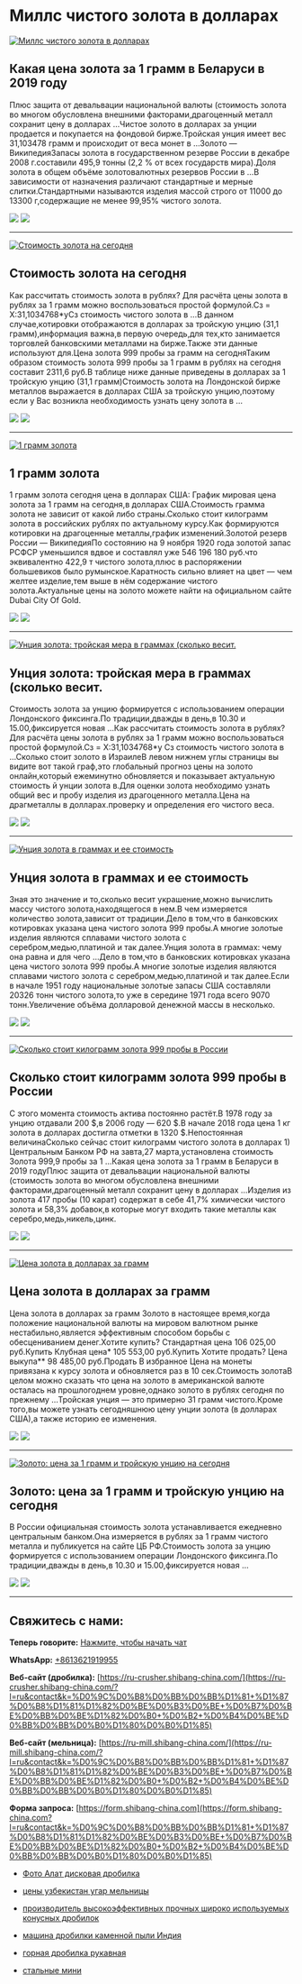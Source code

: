 # Миллс чистого золота в долларах

<a href="https://swt.shibang-china.com/?l=ru&img&k=%D0%9C%D0%B8%D0%BB%D0%BB%D1%81+%D1%87%D0%B8%D1%81%D1%82%D0%BE%D0%B3%D0%BE+%D0%B7%D0%BE%D0%BB%D0%BE%D1%82%D0%B0+%D0%B2+%D0%B4%D0%BE%D0%BB%D0%BB%D0%B0%D1%80%D0%B0%D1%85" target="_blank">![Миллс чистого золота в долларах](http://static.shibang-china.com/all-800x300/1484.jpg)</a>

## Какая цена золота за 1 грамм в Беларуси в 2019 году
Плюс защита от девальвации национальной валюты (стоимость золота во многом обусловлена внешними факторами,драгоценный металл сохранит цену в долларах …Чистое золото в долларах за унции продается и покупается на фондовой бирже.Тройская унция имеет вес 31,103478 грамм и происходит от веса монет в …Золото — ВикипедияЗапасы золота в государственном резерве России в декабре 2008 г.составили 495,9 тонны (2,2 % от всех государств мира).Доля золота в общем объёме золотовалютных резервов России в …В зависимости от назначения различают стандартные и мерные слитки.Стандартными называются изделия массой строго от 11000 до 13300 г,содержащие не менее 99,95% чистого золота.


<a href="https://whatsapp.shibangsoft.com/WhatsApp.php" target="_blank" title="WhatsApp">![](http://static.shibang-china.com/icon/whatsapp.png)</a> <a href="https://swt.shibang-china.com/?l=ru&icon&k=%D0%9C%D0%B8%D0%BB%D0%BB%D1%81+%D1%87%D0%B8%D1%81%D1%82%D0%BE%D0%B3%D0%BE+%D0%B7%D0%BE%D0%BB%D0%BE%D1%82%D0%B0+%D0%B2+%D0%B4%D0%BE%D0%BB%D0%BB%D0%B0%D1%80%D0%B0%D1%85" target="_blank">![](http://static.shibang-china.com/icon/chat-ru.png)</a>

---

<a href="https://swt.shibang-china.com/?l=ru&img&k=%D0%9C%D0%B8%D0%BB%D0%BB%D1%81+%D1%87%D0%B8%D1%81%D1%82%D0%BE%D0%B3%D0%BE+%D0%B7%D0%BE%D0%BB%D0%BE%D1%82%D0%B0+%D0%B2+%D0%B4%D0%BE%D0%BB%D0%BB%D0%B0%D1%80%D0%B0%D1%85" target="_blank">![Стоимость золота на сегодня](http://static.shibang-china.com/all-800x300/285.jpg)</a>

## Стоимость золота на сегодня
Как рассчитать стоимость золота в рублях? Для расчёта цены золота в рублях за 1 грамм можно воспользоваться простой формулой.Сз = Х:31,1034768*yСз стоимость чистого золота в …В данном случае,котировки отображаются в долларах за тройскую унцию (31,1 грамм),информация важна,в первую очередь,для тех,кто занимается торговлей банковскими металлами на бирже.Также эти данные используют для.Цена золота 999 пробы за грамм на сегодняТаким образом стоимость золота 999 пробы за 1 грамм в рублях на сегодня составит 2311,6 руб.В таблице ниже данные приведены в долларах за 1 тройскую унцию (31,1 грамм)Стоимость золота на Лондонской бирже металлов выражается в долларах США за тройскую унцию,поэтому если у Вас возникла необходимость узнать цену золота в …


<a href="https://whatsapp.shibangsoft.com/WhatsApp.php" target="_blank" title="WhatsApp">![](http://static.shibang-china.com/icon/whatsapp.png)</a> <a href="https://swt.shibang-china.com/?l=ru&icon&k=%D0%9C%D0%B8%D0%BB%D0%BB%D1%81+%D1%87%D0%B8%D1%81%D1%82%D0%BE%D0%B3%D0%BE+%D0%B7%D0%BE%D0%BB%D0%BE%D1%82%D0%B0+%D0%B2+%D0%B4%D0%BE%D0%BB%D0%BB%D0%B0%D1%80%D0%B0%D1%85" target="_blank">![](http://static.shibang-china.com/icon/chat-ru.png)</a>

---

<a href="https://swt.shibang-china.com/?l=ru&img&k=%D0%9C%D0%B8%D0%BB%D0%BB%D1%81+%D1%87%D0%B8%D1%81%D1%82%D0%BE%D0%B3%D0%BE+%D0%B7%D0%BE%D0%BB%D0%BE%D1%82%D0%B0+%D0%B2+%D0%B4%D0%BE%D0%BB%D0%BB%D0%B0%D1%80%D0%B0%D1%85" target="_blank">![1 грамм золота](http://static.shibang-china.com/all-800x300/1341.jpg)</a>

## 1 грамм золота
1 грамм золота сегодня цена в долларах США: График мировая цена золота за 1 грамм на сегодня,в долларах США.Стоимость грамма золота не зависит от какой либо страны.Сколько стоит килограмм золота в российских рублях по актуальному курсу.Как формируются котировки на драгоценные металлы,график изменений.Золотой резерв России — ВикипедияПо состоянию на 9 ноября 1920 года золотой запас РСФСР уменьшился вдвое и составлял уже 546 196 180 руб.что эквивалентно 422,9 т чистого золота,плюс в распоряжении большевиков было румынское.Каратность сильно влияет на цвет — чем желтее изделие,тем выше в нём содержание чистого золота.Актуальные цены на золото можете найти на официальном сайте Dubai City Of Gold.


<a href="https://whatsapp.shibangsoft.com/WhatsApp.php" target="_blank" title="WhatsApp">![](http://static.shibang-china.com/icon/whatsapp.png)</a> <a href="https://swt.shibang-china.com/?l=ru&icon&k=%D0%9C%D0%B8%D0%BB%D0%BB%D1%81+%D1%87%D0%B8%D1%81%D1%82%D0%BE%D0%B3%D0%BE+%D0%B7%D0%BE%D0%BB%D0%BE%D1%82%D0%B0+%D0%B2+%D0%B4%D0%BE%D0%BB%D0%BB%D0%B0%D1%80%D0%B0%D1%85" target="_blank">![](http://static.shibang-china.com/icon/chat-ru.png)</a>

---

<a href="https://swt.shibang-china.com/?l=ru&img&k=%D0%9C%D0%B8%D0%BB%D0%BB%D1%81+%D1%87%D0%B8%D1%81%D1%82%D0%BE%D0%B3%D0%BE+%D0%B7%D0%BE%D0%BB%D0%BE%D1%82%D0%B0+%D0%B2+%D0%B4%D0%BE%D0%BB%D0%BB%D0%B0%D1%80%D0%B0%D1%85" target="_blank">![Унция золота: тройская мера в граммах (сколько весит.](http://static.shibang-china.com/all-800x300/287.jpg)</a>

## Унция золота: тройская мера в граммах (сколько весит.
Стоимость золота за унцию формируется с использованием операции Лондонского фиксинга.По традиции,дважды в день,в 10.30 и 15.00,фиксируется новая …Как рассчитать стоимость золота в рублях? Для расчёта цены золота в рублях за 1 грамм можно воспользоваться простой формулой.Сз = Х:31,1034768*y Сз стоимость чистого золота в …Сколько стоит золото в ИзраилеВ левом нижнем углы страницы вы видите вот такой граф,это глобальный прогноз цены на золото онлайн,который ежеминутно обновляется и показывает актуальную стоимость й унции золота в.Для оценки золота необходимо узнать общий вес и пробу изделия из драгоценного металла.Цена на драгметаллы в долларах.проверку и определения его чистого веса.


<a href="https://whatsapp.shibangsoft.com/WhatsApp.php" target="_blank" title="WhatsApp">![](http://static.shibang-china.com/icon/whatsapp.png)</a> <a href="https://swt.shibang-china.com/?l=ru&icon&k=%D0%9C%D0%B8%D0%BB%D0%BB%D1%81+%D1%87%D0%B8%D1%81%D1%82%D0%BE%D0%B3%D0%BE+%D0%B7%D0%BE%D0%BB%D0%BE%D1%82%D0%B0+%D0%B2+%D0%B4%D0%BE%D0%BB%D0%BB%D0%B0%D1%80%D0%B0%D1%85" target="_blank">![](http://static.shibang-china.com/icon/chat-ru.png)</a>

---

<a href="https://swt.shibang-china.com/?l=ru&img&k=%D0%9C%D0%B8%D0%BB%D0%BB%D1%81+%D1%87%D0%B8%D1%81%D1%82%D0%BE%D0%B3%D0%BE+%D0%B7%D0%BE%D0%BB%D0%BE%D1%82%D0%B0+%D0%B2+%D0%B4%D0%BE%D0%BB%D0%BB%D0%B0%D1%80%D0%B0%D1%85" target="_blank">![Унция золота в граммах и ее стоимость](http://static.shibang-china.com/all-800x300/649.jpg)</a>

## Унция золота в граммах и ее стоимость
Зная это значение и то,сколько весит украшение,можно вычислить массу чистого золота,находящегося в нем.В чем измеряется количество золота,зависит от традиции.Дело в том,что в банковских котировках указана цена чистого золота 999 пробы.А многие золотые изделия являются сплавами чистого золота с серебром,медью,платиной и так далее.Унция золота в граммах: чему она равна и для чего …Дело в том,что в банковских котировках указана цена чистого золота 999 пробы.А многие золотые изделия являются сплавами чистого золота с серебром,медью,платиной и так далее.Если в начале 1951 году национальные золотые запасы США составляли 20326 тонн чистого золота,то уже в середине 1971 года всего 9070 тонн.Увеличение объёма долларовой денежной массы в несколько.


<a href="https://whatsapp.shibangsoft.com/WhatsApp.php" target="_blank" title="WhatsApp">![](http://static.shibang-china.com/icon/whatsapp.png)</a> <a href="https://swt.shibang-china.com/?l=ru&icon&k=%D0%9C%D0%B8%D0%BB%D0%BB%D1%81+%D1%87%D0%B8%D1%81%D1%82%D0%BE%D0%B3%D0%BE+%D0%B7%D0%BE%D0%BB%D0%BE%D1%82%D0%B0+%D0%B2+%D0%B4%D0%BE%D0%BB%D0%BB%D0%B0%D1%80%D0%B0%D1%85" target="_blank">![](http://static.shibang-china.com/icon/chat-ru.png)</a>

---

<a href="https://swt.shibang-china.com/?l=ru&img&k=%D0%9C%D0%B8%D0%BB%D0%BB%D1%81+%D1%87%D0%B8%D1%81%D1%82%D0%BE%D0%B3%D0%BE+%D0%B7%D0%BE%D0%BB%D0%BE%D1%82%D0%B0+%D0%B2+%D0%B4%D0%BE%D0%BB%D0%BB%D0%B0%D1%80%D0%B0%D1%85" target="_blank">![Сколько стоит килограмм золота 999 пробы в России](http://static.shibang-china.com/all-800x300/251.jpg)</a>

## Сколько стоит килограмм золота 999 пробы в России
С этого момента стоимость актива постоянно растёт.В 1978 году за унцию отдавали 200 $,в 2006 году — 620 $.В начале 2018 года цена 1 кг золота в долларах достигла отметки в 1320 $.Непостоянная величинаСколько сейчас стоит килограмм чистого золота в долларах 1) Центральным Банком РФ на завта,27 марта,установлена стоимость Золота 999,9 пробы за 1 …Какая цена золота за 1 грамм в Беларуси в 2019 годуПлюс защита от девальвации национальной валюты (стоимость золота во многом обусловлена внешними факторами,драгоценный металл сохранит цену в долларах …Изделия из золота 417 пробы (10 карат) содержат в себе 41,7% химически чистого золота и 58,3% добавок,в которые могут входить такие металлы как серебро,медь,никель,цинк.


<a href="https://whatsapp.shibangsoft.com/WhatsApp.php" target="_blank" title="WhatsApp">![](http://static.shibang-china.com/icon/whatsapp.png)</a> <a href="https://swt.shibang-china.com/?l=ru&icon&k=%D0%9C%D0%B8%D0%BB%D0%BB%D1%81+%D1%87%D0%B8%D1%81%D1%82%D0%BE%D0%B3%D0%BE+%D0%B7%D0%BE%D0%BB%D0%BE%D1%82%D0%B0+%D0%B2+%D0%B4%D0%BE%D0%BB%D0%BB%D0%B0%D1%80%D0%B0%D1%85" target="_blank">![](http://static.shibang-china.com/icon/chat-ru.png)</a>

---

<a href="https://swt.shibang-china.com/?l=ru&img&k=%D0%9C%D0%B8%D0%BB%D0%BB%D1%81+%D1%87%D0%B8%D1%81%D1%82%D0%BE%D0%B3%D0%BE+%D0%B7%D0%BE%D0%BB%D0%BE%D1%82%D0%B0+%D0%B2+%D0%B4%D0%BE%D0%BB%D0%BB%D0%B0%D1%80%D0%B0%D1%85" target="_blank">![Цена золота в долларах за грамм](http://static.shibang-china.com/all-800x300/798.jpg)</a>

## Цена золота в долларах за грамм
Цена золота в долларах за грамм Золото в настоящее время,когда положение национальной валюты на мировом валютном рынке нестабильно,является эффективным способом борьбы с обесцениванием денег.Хотите купить? Стандартная цена 106 025,00 руб.Купить Клубная цена* 105 553,00 руб.Купить Хотите продать? Цена выкупа** 98 485,00 руб.Продать В избранное Цена на монеты привязана к курсу золота и обновляется раз в 10 сек.Стоимость золотаВ целом можно сказать что цена на золото в американской валюте осталась на прошлогоднем уровне,однако золото в рублях сегодня по прежнему …Тройская унция — это примерно 31 грамм чистого.Кроме того,вы можете узнать сегодняшнюю цену унции золота (в долларах США),а также историю ее изменения.


<a href="https://whatsapp.shibangsoft.com/WhatsApp.php" target="_blank" title="WhatsApp">![](http://static.shibang-china.com/icon/whatsapp.png)</a> <a href="https://swt.shibang-china.com/?l=ru&icon&k=%D0%9C%D0%B8%D0%BB%D0%BB%D1%81+%D1%87%D0%B8%D1%81%D1%82%D0%BE%D0%B3%D0%BE+%D0%B7%D0%BE%D0%BB%D0%BE%D1%82%D0%B0+%D0%B2+%D0%B4%D0%BE%D0%BB%D0%BB%D0%B0%D1%80%D0%B0%D1%85" target="_blank">![](http://static.shibang-china.com/icon/chat-ru.png)</a>

---

<a href="https://swt.shibang-china.com/?l=ru&img&k=%D0%9C%D0%B8%D0%BB%D0%BB%D1%81+%D1%87%D0%B8%D1%81%D1%82%D0%BE%D0%B3%D0%BE+%D0%B7%D0%BE%D0%BB%D0%BE%D1%82%D0%B0+%D0%B2+%D0%B4%D0%BE%D0%BB%D0%BB%D0%B0%D1%80%D0%B0%D1%85" target="_blank">![Золото: цена за 1 грамм и тройскую унцию на сегодня](http://static.shibang-china.com/all-800x300/1363.jpg)</a>

## Золото: цена за 1 грамм и тройскую унцию на сегодня
В России официальная стоимость золота устанавливается ежедневно центральным банком.Она измеряется в рублях за 1 грамм чистого металла и публикуется на сайте ЦБ РФ.Стоимость золота за унцию формируется с использованием операции Лондонского фиксинга.По традиции,дважды в день,в 10.30 и 15.00,фиксируется новая …

<a href="https://whatsapp.shibangsoft.com/WhatsApp.php" target="_blank" title="WhatsApp">![](http://static.shibang-china.com/icon/whatsapp.png)</a> <a href="https://swt.shibang-china.com/?l=ru&icon&k=%D0%9C%D0%B8%D0%BB%D0%BB%D1%81+%D1%87%D0%B8%D1%81%D1%82%D0%BE%D0%B3%D0%BE+%D0%B7%D0%BE%D0%BB%D0%BE%D1%82%D0%B0+%D0%B2+%D0%B4%D0%BE%D0%BB%D0%BB%D0%B0%D1%80%D0%B0%D1%85" target="_blank">![](http://static.shibang-china.com/icon/chat-ru.png)</a>

---
## Свяжитесь с нами:

**Теперь говорите:** [Нажмите, чтобы начать чат](https://swt.shibang-china.com?l=ru&contact&k=%D0%9C%D0%B8%D0%BB%D0%BB%D1%81+%D1%87%D0%B8%D1%81%D1%82%D0%BE%D0%B3%D0%BE+%D0%B7%D0%BE%D0%BB%D0%BE%D1%82%D0%B0+%D0%B2+%D0%B4%D0%BE%D0%BB%D0%BB%D0%B0%D1%80%D0%B0%D1%85)

**WhatsApp:**  [+8613621919955](https://whatsapp.shibangsoft.com/WhatsApp.php)

**Веб-сайт (дробилка):** [https://ru-crusher.shibang-china.com/](https://ru-crusher.shibang-china.com/?l=ru&contact&k=%D0%9C%D0%B8%D0%BB%D0%BB%D1%81+%D1%87%D0%B8%D1%81%D1%82%D0%BE%D0%B3%D0%BE+%D0%B7%D0%BE%D0%BB%D0%BE%D1%82%D0%B0+%D0%B2+%D0%B4%D0%BE%D0%BB%D0%BB%D0%B0%D1%80%D0%B0%D1%85)

**Веб-сайт (мельница):** [https://ru-mill.shibang-china.com/](https://ru-mill.shibang-china.com/?l=ru&contact&k=%D0%9C%D0%B8%D0%BB%D0%BB%D1%81+%D1%87%D0%B8%D1%81%D1%82%D0%BE%D0%B3%D0%BE+%D0%B7%D0%BE%D0%BB%D0%BE%D1%82%D0%B0+%D0%B2+%D0%B4%D0%BE%D0%BB%D0%BB%D0%B0%D1%80%D0%B0%D1%85)

**Форма запроса:** [https://form.shibang-china.com](https://form.shibang-china.com?l=ru&contact&k=%D0%9C%D0%B8%D0%BB%D0%BB%D1%81+%D1%87%D0%B8%D1%81%D1%82%D0%BE%D0%B3%D0%BE+%D0%B7%D0%BE%D0%BB%D0%BE%D1%82%D0%B0+%D0%B2+%D0%B4%D0%BE%D0%BB%D0%BB%D0%B0%D1%80%D0%B0%D1%85)

* [Фото Алат дисковая дробилка](../135/%D0%A4%D0%BE%D1%82%D0%BE%20%D0%90%D0%BB%D0%B0%D1%82%20%D0%B4%D0%B8%D1%81%D0%BA%D0%BE%D0%B2%D0%B0%D1%8F%20%D0%B4%D1%80%D0%BE%D0%B1%D0%B8%D0%BB%D0%BA%D0%B0.md)

* [цены узбекистан угар мельницы](../134/%D1%86%D0%B5%D0%BD%D1%8B%20%D1%83%D0%B7%D0%B1%D0%B5%D0%BA%D0%B8%D1%81%D1%82%D0%B0%D0%BD%20%D1%83%D0%B3%D0%B0%D1%80%20%D0%BC%D0%B5%D0%BB%D1%8C%D0%BD%D0%B8%D1%86%D1%8B.md)

* [производитель высокоэффективных прочных широко используемых конусных дробилок](../133/%D0%BF%D1%80%D0%BE%D0%B8%D0%B7%D0%B2%D0%BE%D0%B4%D0%B8%D1%82%D0%B5%D0%BB%D1%8C%20%D0%B2%D1%8B%D1%81%D0%BE%D0%BA%D0%BE%D1%8D%D1%84%D1%84%D0%B5%D0%BA%D1%82%D0%B8%D0%B2%D0%BD%D1%8B%D1%85%20%D0%BF%D1%80%D0%BE%D1%87%D0%BD%D1%8B%D1%85%20%D1%88%D0%B8%D1%80%D0%BE%D0%BA%D0%BE%20%D0%B8%D1%81%D0%BF%D0%BE%D0%BB%D1%8C%D0%B7%D1%83%D0%B5%D0%BC%D1%8B%D1%85%20%D0%BA%D0%BE%D0%BD%D1%83%D1%81%D0%BD%D1%8B%D1%85%20%D0%B4%D1%80%D0%BE%D0%B1%D0%B8%D0%BB%D0%BE%D0%BA.md)

* [машина дробилки каменной пыли Индия](../134/%D0%BC%D0%B0%D1%88%D0%B8%D0%BD%D0%B0%20%D0%B4%D1%80%D0%BE%D0%B1%D0%B8%D0%BB%D0%BA%D0%B8%20%D0%BA%D0%B0%D0%BC%D0%B5%D0%BD%D0%BD%D0%BE%D0%B9%20%D0%BF%D1%8B%D0%BB%D0%B8%20%D0%98%D0%BD%D0%B4%D0%B8%D1%8F.md)

* [горная дробилка рукавная](../134/%D0%B3%D0%BE%D1%80%D0%BD%D0%B0%D1%8F%20%D0%B4%D1%80%D0%BE%D0%B1%D0%B8%D0%BB%D0%BA%D0%B0%20%D1%80%D1%83%D0%BA%D0%B0%D0%B2%D0%BD%D0%B0%D1%8F.md)

* [стальные мини](../131/%D1%81%D1%82%D0%B0%D0%BB%D1%8C%D0%BD%D1%8B%D0%B5%20%D0%BC%D0%B8%D0%BD%D0%B8.md)